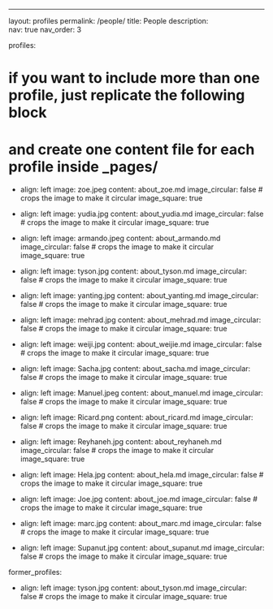 ---
layout: profiles
permalink: /people/
title: People
description:  
nav: true
nav_order: 3

profiles:
  # if you want to include more than one profile, just replicate the following block
  # and create one content file for each profile inside _pages/
  - align: left
    image: zoe.jpeg
    content: about_zoe.md
    image_circular: false # crops the image to make it circular
    image_square: true


  - align: left
    image: yudia.jpg
    content: about_yudia.md
    image_circular: false # crops the image to make it circular
    image_square: true


  - align: left
    image: armando.jpeg
    content: about_armando.md
    image_circular: false # crops the image to make it circular
    image_square: true

  - align: left
    image: tyson.jpg
    content: about_tyson.md
    image_circular: false # crops the image to make it circular
    image_square: true

  - align: left
    image: yanting.jpg
    content: about_yanting.md
    image_circular: false # crops the image to make it circular
    image_square: true

  - align: left
    image: mehrad.jpg
    content: about_mehrad.md
    image_circular: false # crops the image to make it circular
    image_square: true

  - align: left
    image: weiji.jpg
    content: about_weijie.md
    image_circular: false # crops the image to make it circular
    image_square: true

  - align: left
    image: Sacha.jpg
    content: about_sacha.md
    image_circular: false # crops the image to make it circular
    image_square: true

  - align: left
    image: Manuel.jpeg
    content: about_manuel.md
    image_circular: false # crops the image to make it circular
    image_square: true

  - align: left
    image: Ricard.png
    content: about_ricard.md
    image_circular: false # crops the image to make it circular
    image_square: true

  - align: left
    image: Reyhaneh.jpg
    content: about_reyhaneh.md
    image_circular: false # crops the image to make it circular
    image_square: true

  - align: left
    image: Hela.jpg
    content: about_hela.md
    image_circular: false # crops the image to make it circular
    image_square: true

  - align: left
    image: Joe.jpg
    content: about_joe.md
    image_circular: false # crops the image to make it circular
    image_square: true

  - align: left
    image: marc.jpg
    content: about_marc.md
    image_circular: false # crops the image to make it circular
    image_square: true

  - align: left
    image: Supanut.jpg
    content: about_supanut.md
    image_circular: false # crops the image to make it circular
    image_square: true
    
former_profiles:
  - align: left
    image: tyson.jpg
    content: about_tyson.md
    image_circular: false # crops the image to make it circular
    image_square: true

